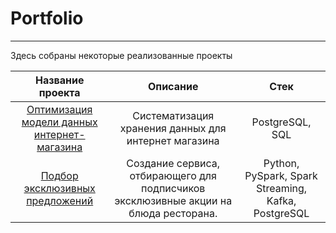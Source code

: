 # Portfolio
---
Здесь собраны некоторые реализованные проекты

| Название проекта | Описание | Стек |
| :--------------------: | :---------------------: | :---------------------: |
| [Оптимизация модели данных интернет-магазина](https://github.com/wistfulbeaver/Portfolio/tree/main/model%20Optimization%20of%20data%20storage) | Систематизация хранения данных для интернет магазина  | PostgreSQL, SQL |
| [Подбор эксклюзивных предложений](https://github.com/wistfulbeaver/Portfolio/tree/main/Calculation%20of%20couriers%20payments) | Создание сервиса, отбирающего для подписчиков эксклюзивные акции на блюда ресторана. | Python, PySpark, Spark Streaming, Kafka, PostgreSQL  |


